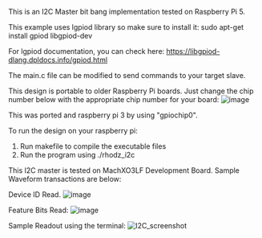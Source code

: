 This is an I2C Master bit bang implementation tested on Raspberry Pi 5. 

This example uses lgpiod library so make sure to install it:
    sudo apt-get install gpiod libgpiod-dev
    
For lgpiod documentation, you can check here: https://libgpiod-dlang.dpldocs.info/gpiod.html

The main.c file can be modified to send commands to your target slave. 

This design is portable to older Raspberry Pi boards. Just change the chip number below with the appropriate chip number for your board:
![image](https://github.com/user-attachments/assets/f56f8621-0472-444d-adae-576b720c9b45)

This was ported and raspberry pi 3 by using "gpiochip0".

To run the design on your raspberry pi:
1. Run makefile to compile the executable files
2. Run the program using ./rhodz_i2c




This I2C master is tested on MachXO3LF Development Board. Sample Waveform transactions are below:

Device ID Read.
![image](https://github.com/user-attachments/assets/45788e82-9bba-499b-8286-dd786dbf65ba)

Feature Bits Read:
![image](https://github.com/user-attachments/assets/0c426385-ac5d-4f31-a5bd-7255751ce730)

Sample Readout using the terminal:
![I2C_screenshot](https://github.com/user-attachments/assets/b9b48c86-c262-4cce-a814-0239aac6855e)


  

